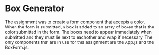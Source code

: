 # Box Generator

The assignment was to create a form component that accepts a color. When the form is submitted, a box is added to an array of boxes that is the color submitted in the form. The boxes need to appear immediately when submitted and they must lie next to eachother and wrap if necessary.
The only components that are in use for this assignment are the App.js and the BoxForm.js.
